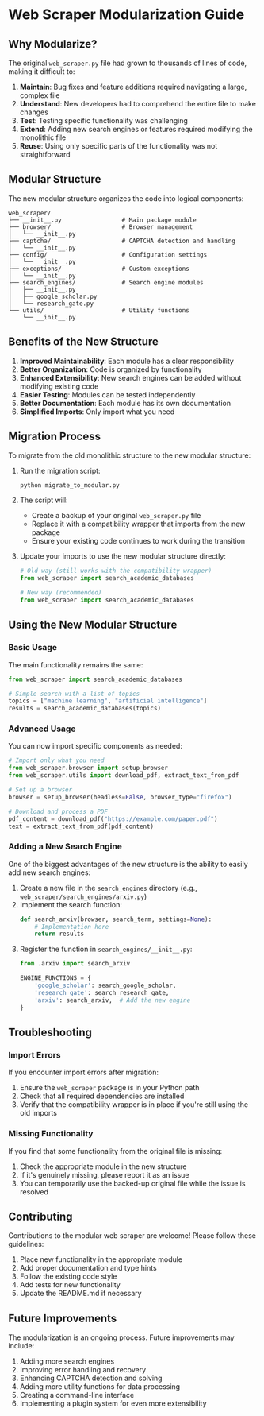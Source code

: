 # Web Scraper Modularization Guide

## Why Modularize?

The original `web_scraper.py` file had grown to thousands of lines of code, making it difficult to:

1. **Maintain**: Bug fixes and feature additions required navigating a large, complex file
2. **Understand**: New developers had to comprehend the entire file to make changes
3. **Test**: Testing specific functionality was challenging
4. **Extend**: Adding new search engines or features required modifying the monolithic file
5. **Reuse**: Using only specific parts of the functionality was not straightforward

## Modular Structure

The new modular structure organizes the code into logical components:

```
web_scraper/
├── __init__.py                 # Main package module
├── browser/                    # Browser management
│   └── __init__.py
├── captcha/                    # CAPTCHA detection and handling
│   └── __init__.py
├── config/                     # Configuration settings
│   └── __init__.py
├── exceptions/                 # Custom exceptions
│   └── __init__.py
├── search_engines/             # Search engine modules
│   ├── __init__.py
│   ├── google_scholar.py
│   └── research_gate.py
└── utils/                      # Utility functions
    └── __init__.py
```

## Benefits of the New Structure

1. **Improved Maintainability**: Each module has a clear responsibility
2. **Better Organization**: Code is organized by functionality
3. **Enhanced Extensibility**: New search engines can be added without modifying existing code
4. **Easier Testing**: Modules can be tested independently
5. **Better Documentation**: Each module has its own documentation
6. **Simplified Imports**: Only import what you need

## Migration Process

To migrate from the old monolithic structure to the new modular structure:

1. Run the migration script:
   ```
   python migrate_to_modular.py
   ```

2. The script will:
   - Create a backup of your original `web_scraper.py` file
   - Replace it with a compatibility wrapper that imports from the new package
   - Ensure your existing code continues to work during the transition

3. Update your imports to use the new modular structure directly:
   ```python
   # Old way (still works with the compatibility wrapper)
   from web_scraper import search_academic_databases

   # New way (recommended)
   from web_scraper import search_academic_databases
   ```

## Using the New Modular Structure

### Basic Usage

The main functionality remains the same:

```python
from web_scraper import search_academic_databases

# Simple search with a list of topics
topics = ["machine learning", "artificial intelligence"]
results = search_academic_databases(topics)
```

### Advanced Usage

You can now import specific components as needed:

```python
# Import only what you need
from web_scraper.browser import setup_browser
from web_scraper.utils import download_pdf, extract_text_from_pdf

# Set up a browser
browser = setup_browser(headless=False, browser_type="firefox")

# Download and process a PDF
pdf_content = download_pdf("https://example.com/paper.pdf")
text = extract_text_from_pdf(pdf_content)
```

### Adding a New Search Engine

One of the biggest advantages of the new structure is the ability to easily add new search engines:

1. Create a new file in the `search_engines` directory (e.g., `web_scraper/search_engines/arxiv.py`)
2. Implement the search function:
   ```python
   def search_arxiv(browser, search_term, settings=None):
       # Implementation here
       return results
   ```
3. Register the function in `search_engines/__init__.py`:
   ```python
   from .arxiv import search_arxiv
   
   ENGINE_FUNCTIONS = {
       'google_scholar': search_google_scholar,
       'research_gate': search_research_gate,
       'arxiv': search_arxiv,  # Add the new engine
   }
   ```

## Troubleshooting

### Import Errors

If you encounter import errors after migration:

1. Ensure the `web_scraper` package is in your Python path
2. Check that all required dependencies are installed
3. Verify that the compatibility wrapper is in place if you're still using the old imports

### Missing Functionality

If you find that some functionality from the original file is missing:

1. Check the appropriate module in the new structure
2. If it's genuinely missing, please report it as an issue
3. You can temporarily use the backed-up original file while the issue is resolved

## Contributing

Contributions to the modular web scraper are welcome! Please follow these guidelines:

1. Place new functionality in the appropriate module
2. Add proper documentation and type hints
3. Follow the existing code style
4. Add tests for new functionality
5. Update the README.md if necessary

## Future Improvements

The modularization is an ongoing process. Future improvements may include:

1. Adding more search engines
2. Improving error handling and recovery
3. Enhancing CAPTCHA detection and solving
4. Adding more utility functions for data processing
5. Creating a command-line interface
6. Implementing a plugin system for even more extensibility 